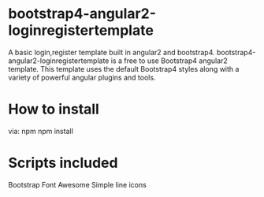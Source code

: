 # bootstrap4-angular2-loginregistertemplate
A basic login,register template built in angular2 and bootstrap4.
bootstrap4-angular2-loginregistertemplate is a free to use Bootstrap4 angular2 template. 
This template uses the default Bootstrap4 styles along with a variety of powerful angular plugins and tools.

# How to install
via: npm
npm install

# Scripts included
 Bootstrap
 Font Awesome
 Simple line icons



